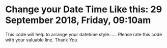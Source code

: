# Change your Date Time Like this: 29 September 2018, Friday, 09:10am
This code will help to arrange your datetime style......
Please rate this code with your valuable line. Thank You
